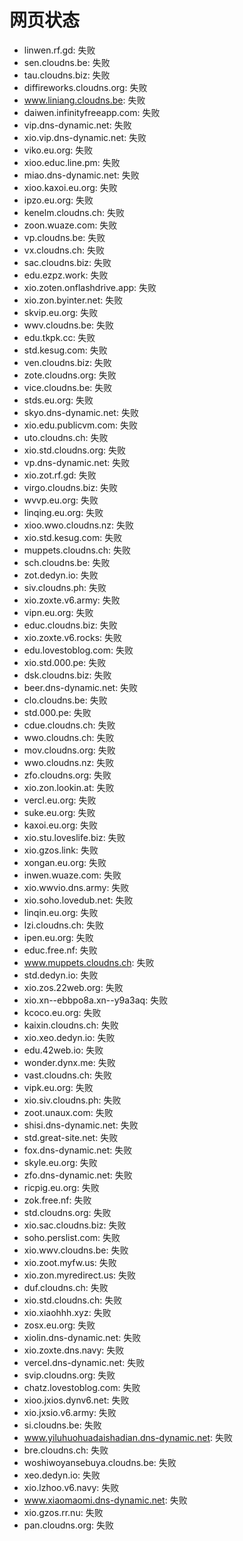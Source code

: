 # 网页状态
- linwen.rf.gd: 失败
- sen.cloudns.be: 失败
- tau.cloudns.biz: 失败
- diffireworks.cloudns.org: 失败
- www.liniang.cloudns.be: 失败
- daiwen.infinityfreeapp.com: 失败
- vip.dns-dynamic.net: 失败
- xio.vip.dns-dynamic.net: 失败
- viko.eu.org: 失败
- xioo.educ.line.pm: 失败
- miao.dns-dynamic.net: 失败
- xioo.kaxoi.eu.org: 失败
- ipzo.eu.org: 失败
- kenelm.cloudns.ch: 失败
- zoon.wuaze.com: 失败
- vp.cloudns.be: 失败
- vx.cloudns.ch: 失败
- sac.cloudns.biz: 失败
- edu.ezpz.work: 失败
- xio.zoten.onflashdrive.app: 失败
- xio.zon.byinter.net: 失败
- skvip.eu.org: 失败
- wwv.cloudns.be: 失败
- edu.tkpk.cc: 失败
- std.kesug.com: 失败
- ven.cloudns.biz: 失败
- zote.cloudns.org: 失败
- vice.cloudns.be: 失败
- stds.eu.org: 失败
- skyo.dns-dynamic.net: 失败
- xio.edu.publicvm.com: 失败
- uto.cloudns.ch: 失败
- xio.std.cloudns.org: 失败
- vp.dns-dynamic.net: 失败
- xio.zot.rf.gd: 失败
- virgo.cloudns.biz: 失败
- wvvp.eu.org: 失败
- linqing.eu.org: 失败
- xioo.wwo.cloudns.nz: 失败
- xio.std.kesug.com: 失败
- muppets.cloudns.ch: 失败
- sch.cloudns.be: 失败
- zot.dedyn.io: 失败
- siv.cloudns.ph: 失败
- xio.zoxte.v6.army: 失败
- vipn.eu.org: 失败
- educ.cloudns.biz: 失败
- xio.zoxte.v6.rocks: 失败
- edu.lovestoblog.com: 失败
- xio.std.000.pe: 失败
- dsk.cloudns.biz: 失败
- beer.dns-dynamic.net: 失败
- clo.cloudns.be: 失败
- std.000.pe: 失败
- cdue.cloudns.ch: 失败
- wwo.cloudns.ch: 失败
- mov.cloudns.org: 失败
- wwo.cloudns.nz: 失败
- zfo.cloudns.org: 失败
- xio.zon.lookin.at: 失败
- vercl.eu.org: 失败
- suke.eu.org: 失败
- kaxoi.eu.org: 失败
- xio.stu.loveslife.biz: 失败
- xio.gzos.link: 失败
- xongan.eu.org: 失败
- inwen.wuaze.com: 失败
- xio.wwvio.dns.army: 失败
- xio.soho.lovedub.net: 失败
- linqin.eu.org: 失败
- lzi.cloudns.ch: 失败
- ipen.eu.org: 失败
- educ.free.nf: 失败
- www.muppets.cloudns.ch: 失败
- std.dedyn.io: 失败
- xio.zos.22web.org: 失败
- xio.xn--ebbpo8a.xn--y9a3aq: 失败
- kcoco.eu.org: 失败
- kaixin.cloudns.ch: 失败
- xio.xeo.dedyn.io: 失败
- edu.42web.io: 失败
- wonder.dynx.me: 失败
- vast.cloudns.ch: 失败
- vipk.eu.org: 失败
- xio.siv.cloudns.ph: 失败
- zoot.unaux.com: 失败
- shisi.dns-dynamic.net: 失败
- std.great-site.net: 失败
- fox.dns-dynamic.net: 失败
- skyle.eu.org: 失败
- zfo.dns-dynamic.net: 失败
- ricpig.eu.org: 失败
- zok.free.nf: 失败
- std.cloudns.org: 失败
- xio.sac.cloudns.biz: 失败
- soho.perslist.com: 失败
- xio.wwv.cloudns.be: 失败
- xio.zoot.myfw.us: 失败
- xio.zon.myredirect.us: 失败
- duf.cloudns.ch: 失败
- xio.std.cloudns.ch: 失败
- xio.xiaohhh.xyz: 失败
- zosx.eu.org: 失败
- xiolin.dns-dynamic.net: 失败
- xio.zoxte.dns.navy: 失败
- vercel.dns-dynamic.net: 失败
- svip.cloudns.org: 失败
- chatz.lovestoblog.com: 失败
- xioo.jxios.dynv6.net: 失败
- xio.jxsio.v6.army: 失败
- si.cloudns.be: 失败
- www.yiluhuohuadaishadian.dns-dynamic.net: 失败
- bre.cloudns.ch: 失败
- woshiwoyansebuya.cloudns.be: 失败
- xeo.dedyn.io: 失败
- xio.lzhoo.v6.navy: 失败
- www.xiaomaomi.dns-dynamic.net: 失败
- xio.gzos.rr.nu: 失败
- pan.cloudns.org: 失败

